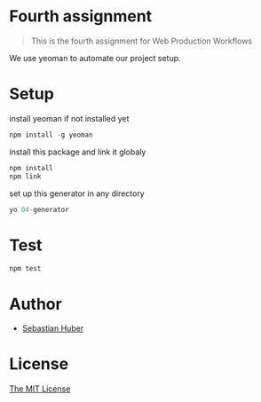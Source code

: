 # Fourth assignment

> This is the fourth assignment for Web Production Workflows

We use yeoman to automate our project setup.

# Setup

install yeoman if not installed yet
```js
npm install -g yeoman
```

install this package and link it globaly
```js
npm install
npm link
```

set up this generator in any directory
```js
yo 04-generator
```

# Test

```
npm test
```

# Author

- [Sebastian Huber](mailto:fhs37229@fh-salzburg.ac.at)

# License

[The MIT License](https://opensource.org/licenses/MIT)
